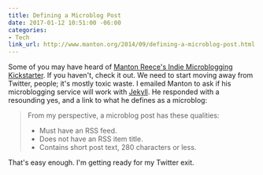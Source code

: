 ```yaml
---
title: Defining a Microblog Post
date: 2017-01-12 10:51:00 -06:00
categories:
- Tech
link_url: http://www.manton.org/2014/09/defining-a-microblog-post.html
---
```


Some of you may have heard of [Manton Reece's Indie Microblogging Kickstarter](https://www.kickstarter.com/projects/manton/indie-microblogging-owning-your-short-form-writing). If you haven't, check it out. We need to start moving away from Twitter, people; it's mostly toxic waste. I emailed Manton to ask if his microblogging service will work with [Jekyll](http://jekyllrb.com). He responded with a resounding yes, and a link to what he defines as a microblog:

> From my perspective, a microblog post has these qualities:
>
> - Must have an RSS feed.
> - Does not have an RSS item title.
> - Contains short post text, 280 characters or less.

That's easy enough. I'm getting ready for my Twitter exit.
